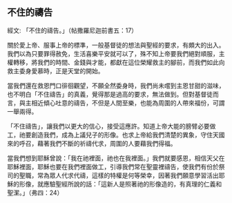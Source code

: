 ## 不住的禱告 ##

經文: 「不住的禱告。」（帖撒羅尼迦前書五：17）



關於愛上帝、服事上帝的標準，一般基督徒的想法與聖經的要求，有頗大的出入。我們以為只要罪得赦免，生活喜樂平安就可以了，殊不知上帝要我們絕對順服，主權轉移，將我們的時間、金錢與才能，都獻在這位榮耀救主的腳前，而我們如此向救主委身愛慕時，正是天堂的開始。

當我們還在救恩門口徘徊觀望，不願全然委身時，我們尚未嚐到主恩甘甜的滋味，也不明白「不住禱告」的真義，覺得那是過高的要求，無法做到。但對基督徒而言，與主相近傾心吐意的禱告，不但是人間至樂，也能為周圍的人帶來福份，可謂一舉兩得。

「不住禱告」，讓我們以更大的信心，接受這應許。知道上帝大能的膀臂必要做工，祂要創造我們，成為上議兒子的形像。也求上帝給我們清楚的異象，守住天國來的呼召，藉著我們不斷的祈禱代求，周圍的人要藉我們得福。

當我們想到耶穌曾說：「我在祂裡面，祂也在我裡面。」我們就要感恩，相信天父在耶穌裡面，耶穌也要在我們裡面做工，引導我們常在聖靈裡禱告，使我們有份於祭司的聖職，常為眾人代求代禱，這樣的特權是何等榮幸，因著我們願意學習活出耶穌的形像，就應驗聖經所說的話：「這新人是照著祂的形像造的，有真理的仁義和聖潔。」（弗四：24）